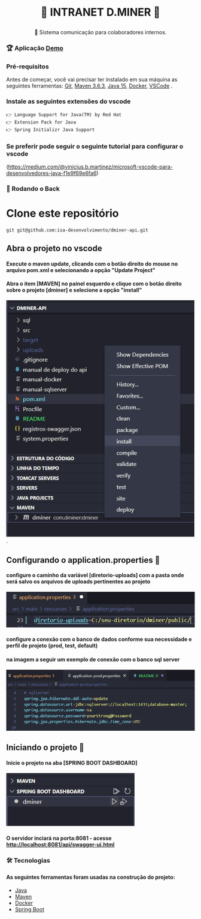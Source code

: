 <h1 align="center">

👾 INTRANET D.MINER 👾

</h1>
<p align="center">🚀  Sistema comunicação para colaboradores internos. 
</p>

### 🏆 Aplicação [Demo](https://dminer.herokuapp.com/)

### Pré-requisitos
Antes de começar, você vai precisar ter instalado em sua máquina as seguintes ferramentas:
[Git](https://git-scm.com/), 
[Maven 3.6.3](http://charlesmms.azurewebsites.net/2017/09/04/instalando-maven-no-windows-10/), 
[Java 15](https://mauriciogeneroso.medium.com/configurando-java-4-como-configurar-as-vari%C3%A1veis-java-home-path-e-classpath-no-windows-46040950638f),
[Docker](https://www.docker.com/products/docker-desktop),
[VSCode](https://code.visualstudio.com/) .

### Instale as seguintes extensões do vscode
    👉 Language Support for Java(TM) by Red Hat
    👉 Extension Pack for Java
    👉 Spring Initializr Java Support

### Se preferir pode seguir o seguinte tutorial para configurar o vscode
(https://medium.com/@vinicius.b.martinez/microsoft-vscode-para-desenvolvedores-java-f1e9f69e6fa6)


### 🎲 Rodando o Back

# Clone este repositório
```
git git@github.com:isa-desenvolvimento/dminer-api.git
```

## Abra o projeto no vscode
#### Execute o maven update, clicando com o botão direito do mouse no arquivo pom.xml e selecionando a opção "Update Project"
#### Abra o item [MAVEN] no painel esquerdo e clique com o botão direito sobre o projeto [dminer] e selecione a opção "install"
![alt text](/resources-readme/maven.jpg) .

## Configurando o application.properties 📂

#### configure o caminho da variável [diretorio-uploads] com a pasta onde será salvo os arquivos de uploads pertinentes ao projeto
![alt text](/resources-readme/diretorio.jpg)

#### configure a conexão com o banco de dados conforme sua necessidade e perfil de projeto (prod, test, default)
#### na imagem a seguir um exemplo de conexão com o banco sql server
![alt text](/resources-readme/banco.jpg)


## Iniciando o projeto 🚀

#### Inicie o projeto na aba [SPRING BOOT DASHBOARD]
![alt text](/resources-readme/spring-start.jpg)

#### O servidor inciará na porta:8081 - acesse <http://localhost:8081/api/swagger-ui.html>


### 🛠 Tecnologias

#### As seguintes ferramentas foram usadas na construção do projeto:

- [Java](https://www.oracle.com/java/technologies/javase/jdk15-archive-downloads.html)
- [Maven](https://maven.apache.org/docs/3.6.3/release-notes.html) 
- [Docker](https://www.docker.com/products/docker-desktop)
- [Spring Boot](https://spring.io/projects/spring-boot)